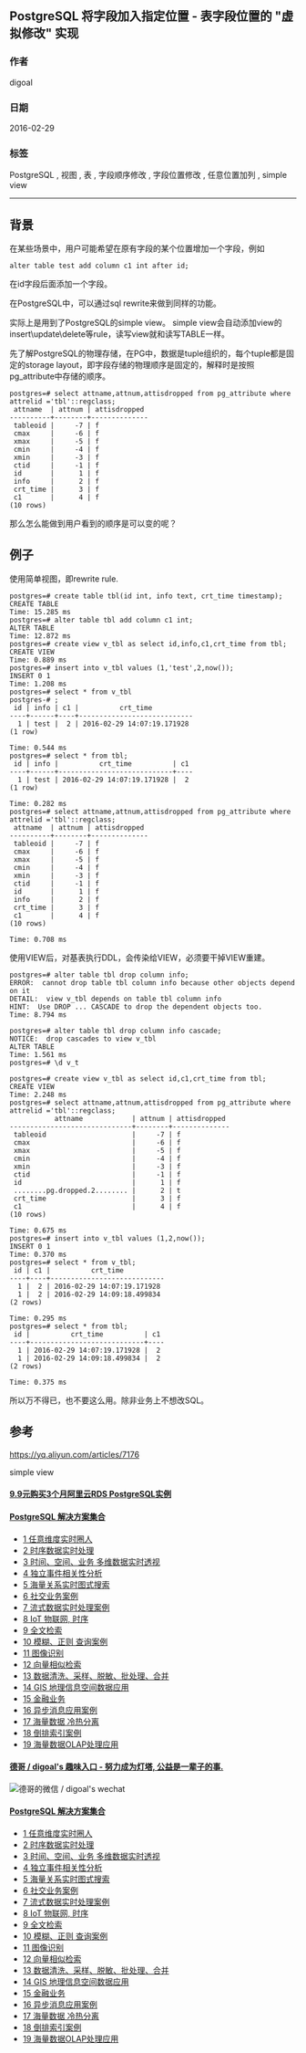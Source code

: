 ## PostgreSQL 将字段加入指定位置 - 表字段位置的 "虚拟修改" 实现  
                          
### 作者                          
digoal                          
                          
### 日期                          
2016-02-29                         
                          
### 标签                          
PostgreSQL , 视图 , 表 , 字段顺序修改 , 字段位置修改 , 任意位置加列 , simple view     
                          
----                          
                          
## 背景           
在某些场景中，用户可能希望在原有字段的某个位置增加一个字段，例如  
  
```  
alter table test add column c1 int after id;  
```  
  
在id字段后面添加一个字段。  
  
在PostgreSQL中，可以通过sql rewrite来做到同样的功能。  
  
实际上是用到了PostgreSQL的simple view。 simple view会自动添加view的insert\update\delete等rule，读写view就和读写TABLE一样。    
  
  
先了解PostgreSQL的物理存储，在PG中，数据是tuple组织的，每个tuple都是固定的storage layout，即字段存储的物理顺序是固定的，解释时是按照pg_attribute中存储的顺序。  
  
```  
postgres=# select attname,attnum,attisdropped from pg_attribute where attrelid ='tbl'::regclass;  
 attname  | attnum | attisdropped   
----------+--------+--------------  
 tableoid |     -7 | f  
 cmax     |     -6 | f  
 xmax     |     -5 | f  
 cmin     |     -4 | f  
 xmin     |     -3 | f  
 ctid     |     -1 | f  
 id       |      1 | f  
 info     |      2 | f  
 crt_time |      3 | f  
 c1       |      4 | f  
(10 rows)  
```  
  
那么怎么能做到用户看到的顺序是可以变的呢？  
  
## 例子  
使用简单视图，即rewrite rule.  
  
```  
postgres=# create table tbl(id int, info text, crt_time timestamp);  
CREATE TABLE  
Time: 15.285 ms  
postgres=# alter table tbl add column c1 int;  
ALTER TABLE  
Time: 12.872 ms  
postgres=# create view v_tbl as select id,info,c1,crt_time from tbl;  
CREATE VIEW  
Time: 0.889 ms  
postgres=# insert into v_tbl values (1,'test',2,now());  
INSERT 0 1  
Time: 1.208 ms  
postgres=# select * from v_tbl  
postgres-# ;  
 id | info | c1 |          crt_time            
----+------+----+----------------------------  
  1 | test |  2 | 2016-02-29 14:07:19.171928  
(1 row)  
  
Time: 0.544 ms  
postgres=# select * from tbl;  
 id | info |          crt_time          | c1   
----+------+----------------------------+----  
  1 | test | 2016-02-29 14:07:19.171928 |  2  
(1 row)  
  
Time: 0.282 ms  
postgres=# select attname,attnum,attisdropped from pg_attribute where attrelid ='tbl'::regclass;  
 attname  | attnum | attisdropped   
----------+--------+--------------  
 tableoid |     -7 | f  
 cmax     |     -6 | f  
 xmax     |     -5 | f  
 cmin     |     -4 | f  
 xmin     |     -3 | f  
 ctid     |     -1 | f  
 id       |      1 | f  
 info     |      2 | f  
 crt_time |      3 | f  
 c1       |      4 | f  
(10 rows)  
  
Time: 0.708 ms  
```  
  
使用VIEW后，对基表执行DDL，会传染给VIEW，必须要干掉VIEW重建。  
  
```  
postgres=# alter table tbl drop column info;  
ERROR:  cannot drop table tbl column info because other objects depend on it  
DETAIL:  view v_tbl depends on table tbl column info  
HINT:  Use DROP ... CASCADE to drop the dependent objects too.  
Time: 8.794 ms  
  
postgres=# alter table tbl drop column info cascade;   
NOTICE:  drop cascades to view v_tbl  
ALTER TABLE  
Time: 1.561 ms  
postgres=# \d v_t  
  
postgres=# create view v_tbl as select id,c1,crt_time from tbl;  
CREATE VIEW  
Time: 2.248 ms  
postgres=# select attname,attnum,attisdropped from pg_attribute where attrelid ='tbl'::regclass;  
           attname            | attnum | attisdropped   
------------------------------+--------+--------------  
 tableoid                     |     -7 | f  
 cmax                         |     -6 | f  
 xmax                         |     -5 | f  
 cmin                         |     -4 | f  
 xmin                         |     -3 | f  
 ctid                         |     -1 | f  
 id                           |      1 | f  
 ........pg.dropped.2........ |      2 | t  
 crt_time                     |      3 | f  
 c1                           |      4 | f  
(10 rows)  
  
Time: 0.675 ms  
postgres=# insert into v_tbl values (1,2,now());  
INSERT 0 1  
Time: 0.370 ms  
postgres=# select * from v_tbl;  
 id | c1 |          crt_time            
----+----+----------------------------  
  1 |  2 | 2016-02-29 14:07:19.171928  
  1 |  2 | 2016-02-29 14:09:18.499834  
(2 rows)  
  
Time: 0.295 ms  
postgres=# select * from tbl;  
 id |          crt_time          | c1   
----+----------------------------+----  
  1 | 2016-02-29 14:07:19.171928 |  2  
  1 | 2016-02-29 14:09:18.499834 |  2  
(2 rows)  
  
Time: 0.375 ms  
```  
  
所以万不得已，也不要这么用。除非业务上不想改SQL。  
  
## 参考  
  
https://yq.aliyun.com/articles/7176  
  
simple view   
  
  
  
  
  
  
  
  
  
  
  
  
  
  
  
  
  
  
  
  
  
  
  
  
  
  
  
  
  
  
  
  
  
  
  
  
  
  
  
  
  
  
  
  
  
  
#### [9.9元购买3个月阿里云RDS PostgreSQL实例](https://www.aliyun.com/database/postgresqlactivity "57258f76c37864c6e6d23383d05714ea")
  
  
#### [PostgreSQL 解决方案集合](https://yq.aliyun.com/topic/118 "40cff096e9ed7122c512b35d8561d9c8")
- [1 任意维度实时圈人](https://yq.aliyun.com/topic/118 "40cff096e9ed7122c512b35d8561d9c8")
- [2 时序数据实时处理](https://yq.aliyun.com/topic/118 "40cff096e9ed7122c512b35d8561d9c8")
- [3 时间、空间、业务 多维数据实时透视](https://yq.aliyun.com/topic/118 "40cff096e9ed7122c512b35d8561d9c8")
- [4 独立事件相关性分析](https://yq.aliyun.com/topic/118 "40cff096e9ed7122c512b35d8561d9c8")
- [5 海量关系实时图式搜索](https://yq.aliyun.com/topic/118 "40cff096e9ed7122c512b35d8561d9c8")
- [6 社交业务案例](https://yq.aliyun.com/topic/118 "40cff096e9ed7122c512b35d8561d9c8")
- [7 流式数据实时处理案例](https://yq.aliyun.com/topic/118 "40cff096e9ed7122c512b35d8561d9c8")
- [8 IoT 物联网, 时序](https://yq.aliyun.com/topic/118 "40cff096e9ed7122c512b35d8561d9c8")
- [9 全文检索](https://yq.aliyun.com/topic/118 "40cff096e9ed7122c512b35d8561d9c8")
- [10 模糊、正则 查询案例](https://yq.aliyun.com/topic/118 "40cff096e9ed7122c512b35d8561d9c8")
- [11 图像识别](https://yq.aliyun.com/topic/118 "40cff096e9ed7122c512b35d8561d9c8")
- [12 向量相似检索](https://yq.aliyun.com/topic/118 "40cff096e9ed7122c512b35d8561d9c8")
- [13 数据清洗、采样、脱敏、批处理、合并](https://yq.aliyun.com/topic/118 "40cff096e9ed7122c512b35d8561d9c8")
- [14 GIS 地理信息空间数据应用](https://yq.aliyun.com/topic/118 "40cff096e9ed7122c512b35d8561d9c8")
- [15 金融业务](https://yq.aliyun.com/topic/118 "40cff096e9ed7122c512b35d8561d9c8")
- [16 异步消息应用案例](https://yq.aliyun.com/topic/118 "40cff096e9ed7122c512b35d8561d9c8")
- [17 海量数据 冷热分离](https://yq.aliyun.com/topic/118 "40cff096e9ed7122c512b35d8561d9c8")
- [18 倒排索引案例](https://yq.aliyun.com/topic/118 "40cff096e9ed7122c512b35d8561d9c8")
- [19 海量数据OLAP处理应用](https://yq.aliyun.com/topic/118 "40cff096e9ed7122c512b35d8561d9c8")
  
  
#### [德哥 / digoal's 趣味入口 - 努力成为灯塔, 公益是一辈子的事.](https://github.com/digoal/blog/blob/master/README.md "22709685feb7cab07d30f30387f0a9ae")
  
  
![德哥的微信 / digoal's wechat](../pic/digoal_weixin.jpg "f7ad92eeba24523fd47a6e1a0e691b59")
  
  
#### [PostgreSQL 解决方案集合](https://yq.aliyun.com/topic/118 "40cff096e9ed7122c512b35d8561d9c8")
- [1 任意维度实时圈人](https://yq.aliyun.com/topic/118 "40cff096e9ed7122c512b35d8561d9c8")
- [2 时序数据实时处理](https://yq.aliyun.com/topic/118 "40cff096e9ed7122c512b35d8561d9c8")
- [3 时间、空间、业务 多维数据实时透视](https://yq.aliyun.com/topic/118 "40cff096e9ed7122c512b35d8561d9c8")
- [4 独立事件相关性分析](https://yq.aliyun.com/topic/118 "40cff096e9ed7122c512b35d8561d9c8")
- [5 海量关系实时图式搜索](https://yq.aliyun.com/topic/118 "40cff096e9ed7122c512b35d8561d9c8")
- [6 社交业务案例](https://yq.aliyun.com/topic/118 "40cff096e9ed7122c512b35d8561d9c8")
- [7 流式数据实时处理案例](https://yq.aliyun.com/topic/118 "40cff096e9ed7122c512b35d8561d9c8")
- [8 IoT 物联网, 时序](https://yq.aliyun.com/topic/118 "40cff096e9ed7122c512b35d8561d9c8")
- [9 全文检索](https://yq.aliyun.com/topic/118 "40cff096e9ed7122c512b35d8561d9c8")
- [10 模糊、正则 查询案例](https://yq.aliyun.com/topic/118 "40cff096e9ed7122c512b35d8561d9c8")
- [11 图像识别](https://yq.aliyun.com/topic/118 "40cff096e9ed7122c512b35d8561d9c8")
- [12 向量相似检索](https://yq.aliyun.com/topic/118 "40cff096e9ed7122c512b35d8561d9c8")
- [13 数据清洗、采样、脱敏、批处理、合并](https://yq.aliyun.com/topic/118 "40cff096e9ed7122c512b35d8561d9c8")
- [14 GIS 地理信息空间数据应用](https://yq.aliyun.com/topic/118 "40cff096e9ed7122c512b35d8561d9c8")
- [15 金融业务](https://yq.aliyun.com/topic/118 "40cff096e9ed7122c512b35d8561d9c8")
- [16 异步消息应用案例](https://yq.aliyun.com/topic/118 "40cff096e9ed7122c512b35d8561d9c8")
- [17 海量数据 冷热分离](https://yq.aliyun.com/topic/118 "40cff096e9ed7122c512b35d8561d9c8")
- [18 倒排索引案例](https://yq.aliyun.com/topic/118 "40cff096e9ed7122c512b35d8561d9c8")
- [19 海量数据OLAP处理应用](https://yq.aliyun.com/topic/118 "40cff096e9ed7122c512b35d8561d9c8")
  
